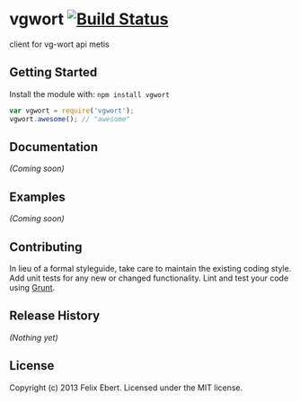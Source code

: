 # vgwort [![Build Status](https://secure.travis-ci.org/felixebert/vgwort.png?branch=master)](http://travis-ci.org/felixebert/vgwort)

client for vg-wort api metis

## Getting Started
Install the module with: `npm install vgwort`

```javascript
var vgwort = require('vgwort');
vgwort.awesome(); // "awesome"
```

## Documentation
_(Coming soon)_

## Examples
_(Coming soon)_

## Contributing
In lieu of a formal styleguide, take care to maintain the existing coding style. Add unit tests for any new or changed functionality. Lint and test your code using [Grunt](http://gruntjs.com/).

## Release History
_(Nothing yet)_

## License
Copyright (c) 2013 Felix Ebert. Licensed under the MIT license.
